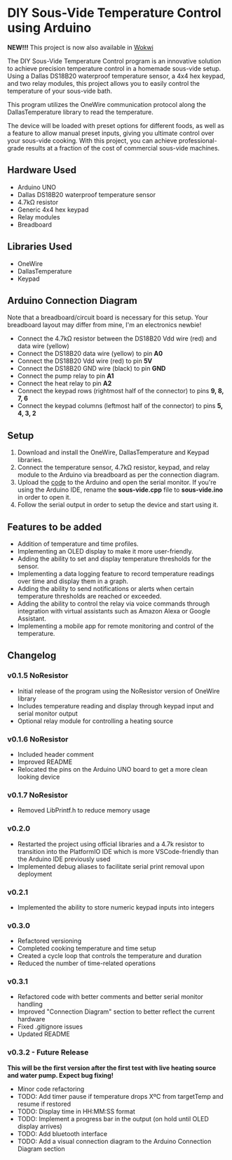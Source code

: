 # DIY Sous-Vide Temperature Control using Arduino

**NEW!!!**
This project is now also available in [Wokwi](https://link-url-here.org)


The DIY Sous-Vide Temperature Control program is an innovative solution to achieve precision temperature control in a homemade sous-vide setup. Using a Dallas DS18B20 waterproof temperature sensor, a 4x4 hex keypad, and two relay modules, this project allows you to easily control the temperature of your sous-vide bath.

This program utilizes the OneWire communication protocol along the DallasTemperature library to read the temperature.

The device will be loaded with preset options for different foods, as well as a feature to allow manual preset inputs, giving you ultimate control over your sous-vide cooking. With this project, you can achieve professional-grade results at a fraction of the cost of commercial sous-vide machines.

## Hardware Used
- Arduino UNO
- Dallas DS18B20 waterproof temperature sensor
- 4.7kΩ resistor
- Generic 4x4 hex keypad
- Relay modules
- Breadboard

## Libraries Used
- OneWire
- DallasTemperature
- Keypad

## Arduino Connection Diagram
Note that a breadboard/circuit board is necessary for this setup. Your breadboard layout may differ from mine, I'm an electronics newbie!
- Connect the 4.7kΩ resistor between the DS18B20 Vdd wire (red) and data wire (yellow) 
- Connect the DS18B20 data wire (yellow) to pin **A0**
- Connect the DS18B20 Vdd wire (red) to pin **5V**
- Connect the DS18B20 GND wire (black) to pin **GND**
- Connect the pump relay to pin **A1**
- Connect the heat relay to pin **A2**
- Connect the keypad rows (rightmost half of the connector) to pins **9, 8, 7, 6**
- Connect the keypad columns (leftmost half of the connector) to pins **5, 4, 3, 2**

## Setup
1. Download and install the OneWire, DallasTemperature and Keypad libraries.
2. Connect the temperature sensor, 4.7kΩ resistor, keypad, and relay module to the Arduino via breadboard as per the connection diagram.
3. Upload the [code](https://github.com/jjroth89/Sous-Vide/blob/main/src/sous-vide.cpp) to the Arduino and open the serial monitor. If you're using the Arduino IDE, rename the **sous-vide.cpp** file to **sous-vide.ino** in order to open it.
4. Follow the serial output in order to setup the device and start using it.

## Features to be added
- Addition of temperature and time profiles.
- Implementing an OLED display to make it more user-friendly.
- Adding the ability to set and display temperature thresholds for the sensor.
- Implementing a data logging feature to record temperature readings over time and display them in a graph.
- Adding the ability to send notifications or alerts when certain temperature thresholds are reached or exceeded.
- Adding the ability to control the relay via voice commands through integration with virtual assistants such as Amazon Alexa or Google Assistant.
- Implementing a mobile app for remote monitoring and control of the temperature.

## Changelog
### v0.1.5 NoResistor
- Initial release of the program using the NoResistor version of OneWire library
- Includes temperature reading and display through keypad input and serial monitor output
- Optional relay module for controlling a heating source

### v0.1.6 NoResistor
- Included header comment
- Improved README
- Relocated the pins on the Arduino UNO board to get a more clean looking device

### v0.1.7 NoResistor
- Removed LibPrintf.h to reduce memory usage

### v0.2.0
- Restarted the project using official libraries and a 4.7k resistor to transition into the PlatformIO IDE which is more VSCode-friendly than the Arduino IDE previously used
- Implemented debug aliases to facilitate serial print removal upon deployment

### v0.2.1
- Implemented the ability to store numeric keypad inputs into integers

### v0.3.0
- Refactored versioning
- Completed cooking temperature and time setup
- Created a cycle loop that controls the temperature and duration
- Reduced the number of time-related operations

### v0.3.1
- Refactored code with better comments and better serial monitor handling
- Improved "Connection Diagram" section to better reflect the current hardware
- Fixed .gitignore issues
- Updated README

### v0.3.2 - Future Release
**This will be the first version after the first test with live heating source and water pump. Expect bug fixing!**
- Minor code refactoring
- TODO: Add timer pause if temperature drops XºC from targetTemp and resume if restored
- TODO: Display time in HH:MM:SS format
- TODO: Implement a progress bar in the output (on hold until OLED display arrives)
- TODO: Add bluetooth interface
- TODO: Add a visual connection diagram to the Arduino Connection Diagram section
